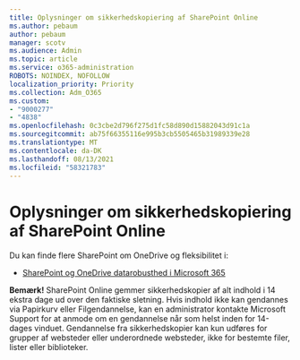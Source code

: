 ```yaml
---
title: Oplysninger om sikkerhedskopiering af SharePoint Online
ms.author: pebaum
author: pebaum
manager: scotv
ms.audience: Admin
ms.topic: article
ms.service: o365-administration
ROBOTS: NOINDEX, NOFOLLOW
localization_priority: Priority
ms.collection: Adm_O365
ms.custom:
- "9000277"
- "4838"
ms.openlocfilehash: 0c3cbe2d796f275d1fc58d890d15882043d91c1a
ms.sourcegitcommit: ab75f66355116e995b3cb5505465b31989339e28
ms.translationtype: MT
ms.contentlocale: da-DK
ms.lasthandoff: 08/13/2021
ms.locfileid: "58321783"
---
```

# <a name="sharepoint-online-backup-information"></a>Oplysninger om sikkerhedskopiering af SharePoint Online

Du kan finde flere SharePoint om OneDrive og fleksibilitet i:

- [SharePoint og OneDrive datarobusthed i Microsoft 365](https://docs.microsoft.com/compliance/assurance/assurance-sharepoint-onedrive-data-resiliency)

**Bemærk!** SharePoint Online gemmer sikkerhedskopier af alt indhold i 14 ekstra dage ud over den faktiske sletning. Hvis indhold ikke kan [](https://support.microsoft.com/office/restore-deleted-items-from-the-site-collection-recycle-bin-5fa924ee-16d7-487b-9a0a-021b9062d14b) gendannes via Papirkurv eller Filgendannelse, [](https://support.microsoft.com/office/restore-your-onedrive-fa231298-759d-41cf-bcd0-25ac53eb8a15)kan en administrator kontakte Microsoft Support for at anmode om en gendannelse når som helst inden for 14-dages vinduet. Gendannelse fra sikkerhedskopier kan kun udføres for grupper af websteder eller underordnede websteder, ikke for bestemte filer, lister eller biblioteker.
